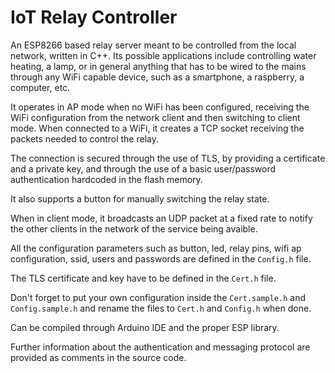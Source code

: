 # IoT Relay Controller

An ESP8266 based relay server meant to be controlled from the local network, written in C++. Its possible applications include controlling water heating, a lamp, or in general anything that has to be wired to the mains through any WiFi capable device, such as a smartphone, a raspberry, a computer, etc.

It operates in AP mode when no WiFi has been configured, receiving the WiFi configuration from the network client and then switching to client mode. When connected to a WiFi, it creates a TCP socket receiving the packets needed to control the relay.

The connection is secured through the use of TLS, by providing a certificate and a private key, and through the use of a basic user/password authentication hardcoded in the flash memory.

It also supports a button for manually switching the relay state.

When in client mode, it broadcasts an UDP packet at a fixed rate to notify the other clients in the network of the service being avaible.

All the configuration parameters such as button, led, relay pins, wifi ap configuration, ssid, users and passwords are defined in the `Config.h` file.

The TLS certificate and key have to be defined in the `Cert.h` file.

Don't forget to put your own configuration inside the `Cert.sample.h` and `Config.sample.h` and rename the files to `Cert.h` and `Config.h` when done.

Can be compiled through Arduino IDE and the proper ESP library.

Further information about the authentication and messaging protocol are provided as comments in the source code.
